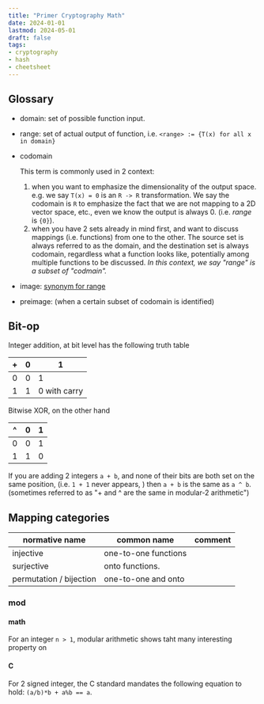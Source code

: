 ```yaml
---
title: "Primer Cryptography Math"
date: 2024-01-01
lastmod: 2024-05-01
draft: false
tags:
- cryptography
- hash
- cheetsheet
---
```


## Glossary

- domain: set of possible function input.
- range: set of actual output of function, i.e. `<range> := {T(x) for all x in domain}`
- codomain

    This term is commonly used in 2 context:
    1. when you want to emphasize the dimensionality of the output space. e.g. we say `T(x) = 0` is an `R -> R` transformation. We say the codomain is `R` to emphasize the fact that we are not mapping to a 2D vector space, etc., even we know the output is always 0. (i.e. *range* is `{0}`).
    2. when you have 2 sets already in mind first, and want to discuss mappings (i.e. functions) from one to the other. The source set is always referred to as the domain, and the destination set is always codomain, regardless what a function looks like, potentially among multiple functions to be discussed. *In this context, we say "range" is a subset of "codmain".*

- image: [synonym for range](https://math.stackexchange.com/a/3141287/745303)
- preimage: (when a certain subset of codomain is identified)

## Bit-op

Integer addition, at bit level has the following truth table

| + | 0 | 1            |
|---|---|--------------|
| 0 | 0 | 1            |
| 1 | 1 | 0 with carry |

Bitwise XOR, on the other hand

| ^ | 0 | 1 |
|---|---|---|
| 0 | 0 | 1 |
| 1 | 1 | 0 |

If you are adding 2 integers `a + b`, and none of their bits are both set on the same position, (i.e. `1 + 1` never appears, )
then `a + b` is the same as `a ^ b`. (sometimes referred to as "+ and ^ are the same in modular-2 arithmetic")

## Mapping categories

| normative name          | common name           | comment |
|-------------------------|-----------------------|---------|
| injective               | one-to-one  functions |         |
| surjective              | onto  functions.      |         |
| permutation / bijection | one-to-one and onto   |         |

### mod


#### math

For an integer `n > 1`, modular arithmetic shows taht many interesting property on 


#### C

For 2 signed integer, the C standard mandates the following equation to hold: `(a/b)*b + a%b == a`.


